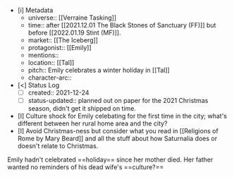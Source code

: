- [i] Metadata
	- universe:: [[Verraine Tasking]]
	- time:: after [[2021.12.01 The Black Stones of Sanctuary (FF)]] but before [[2022.01.19 Stint (MF)]].
	- market:: [[The Iceberg]]
	- protagonist:: [[Emily]]
	- mentions:: 
	- location:: [[Tal]]
	- pitch:: Emily celebrates a winter holiday in [[Tal]]
	- character-arc::
- [<] Status Log
	- [ ] created:: 2021-12-24
	- [ ] status-updated:: planned out on paper for the 2021 Christmas season, didn't get it shipped on time. 
- [I] Culture shock for Emily celebating for the first time in the city; what's different between her rural home area and the city? 
- [I] Avoid Christmas-ness but consider what you read in [[Religions of Rome by Mary Beard]] and all the stuff about how Saturnalia does or doesn't relate to Christmas. 

Emily hadn't celebrated ==holiday== since her mother died. Her father wanted no reminders of his dead wife's ==culture?== 


